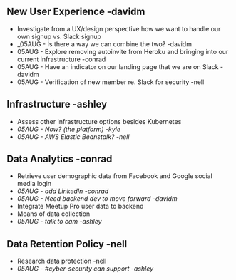 ## New User Experience -davidm
* Investigate from a UX/design perspective how we want to handle our own signup vs. Slack signup
 * _05AUG - Is there a way we can combine the two? -davidm
 * 05AUG - Explore removing autoinvite from Heroku and bringing into our current infrastructure -conrad
 * 05AUG - Have an indicator on our landing page that we are on Slack -davidm
 * 05AUG - Verification of new member re. Slack for security -nell

## Infrastructure -ashley
* Assess other infrastructure options besides Kubernetes
 * _05AUG - Now? (the platform) -kyle_
 * _05AUG - AWS Elastic Beanstalk? -nell_

## Data Analytics -conrad
* Retrieve user demographic data from Facebook and Google social media login
 * _05AUG - add LinkedIn -conrad_
 * _05AUG - Need backend dev to move forward -davidm_
* Integrate Meetup Pro user data to backend
* Means of data collection
 * _05AUG - talk to cam -ashley_

## Data Retention Policy -nell
* Research data protection -nell
 * _05AUG - #cyber-security can support -ashley_
